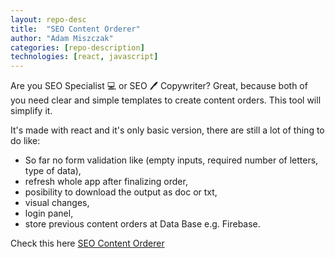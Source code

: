 ```yaml
---
layout: repo-desc
title:  "SEO Content Orderer"
author: "Adam Miszczak"
categories: [repo-description]
technologies: [react, javascript]
---
```


Are you SEO Specialist 💻 or SEO 🖊️ Copywriter? Great, because both of you need clear and simple templates to create content orders. This tool will simplify it.

It's made with react and it's only basic version, there are still a lot of thing to do like:

* So far no form validation like (empty inputs, required number of letters, type of data),
* refresh whole app after finalizing order,
* posibility to download the output as doc or txt,
* visual changes,
* login panel,
* store previous content orders at Data Base e.g. Firebase.

Check this here  [SEO Content Orderer](https://adammiszczak.github.io/seo-content-orderer/)
